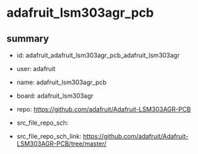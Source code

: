 # adafruit_lsm303agr_pcb
 
## summary 
* id: adafruit_adafruit_lsm303agr_pcb_adafruit_lsm303agr
* user: adafruit
* name: adafruit_lsm303agr_pcb
* board: adafruit_lsm303agr
* repo: https://github.com/adafruit/Adafruit-LSM303AGR-PCB



* src_file_repo_sch: 
* src_file_repo_sch_link: https://github.com/adafruit/Adafruit-LSM303AGR-PCB/tree/master/






